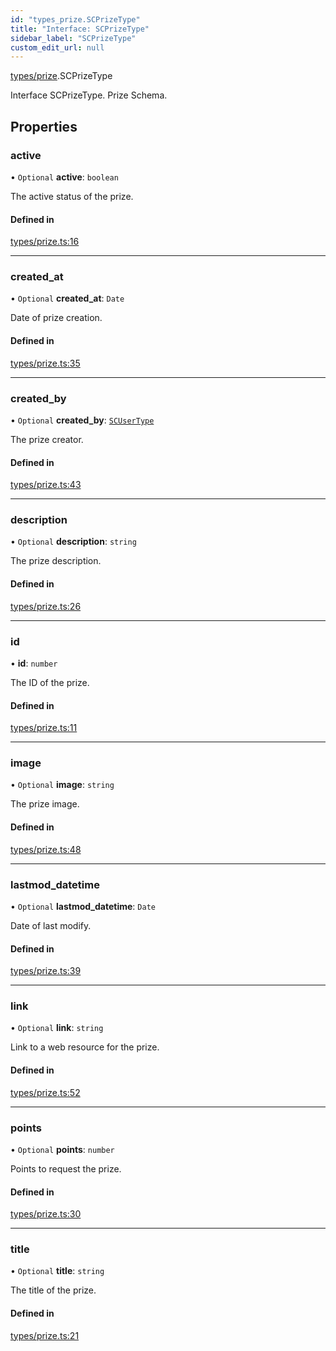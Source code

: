 ```yaml
---
id: "types_prize.SCPrizeType"
title: "Interface: SCPrizeType"
sidebar_label: "SCPrizeType"
custom_edit_url: null
---
```


[types/prize](../modules/types_prize.md).SCPrizeType

Interface SCPrizeType.
Prize Schema.

## Properties

### active

• `Optional` **active**: `boolean`

The active status of the prize.

#### Defined in

[types/prize.ts:16](https://github.com/selfcommunity/community-ui/blob/67100aa/packages/sc-core/src/types/prize.ts#L16)

___

### created\_at

• `Optional` **created\_at**: `Date`

Date of prize creation.

#### Defined in

[types/prize.ts:35](https://github.com/selfcommunity/community-ui/blob/67100aa/packages/sc-core/src/types/prize.ts#L35)

___

### created\_by

• `Optional` **created\_by**: [`SCUserType`](types_user.SCUserType.md)

The prize creator.

#### Defined in

[types/prize.ts:43](https://github.com/selfcommunity/community-ui/blob/67100aa/packages/sc-core/src/types/prize.ts#L43)

___

### description

• `Optional` **description**: `string`

The prize description.

#### Defined in

[types/prize.ts:26](https://github.com/selfcommunity/community-ui/blob/67100aa/packages/sc-core/src/types/prize.ts#L26)

___

### id

• **id**: `number`

The ID of the prize.

#### Defined in

[types/prize.ts:11](https://github.com/selfcommunity/community-ui/blob/67100aa/packages/sc-core/src/types/prize.ts#L11)

___

### image

• `Optional` **image**: `string`

The prize image.

#### Defined in

[types/prize.ts:48](https://github.com/selfcommunity/community-ui/blob/67100aa/packages/sc-core/src/types/prize.ts#L48)

___

### lastmod\_datetime

• `Optional` **lastmod\_datetime**: `Date`

Date of last modify.

#### Defined in

[types/prize.ts:39](https://github.com/selfcommunity/community-ui/blob/67100aa/packages/sc-core/src/types/prize.ts#L39)

___

### link

• `Optional` **link**: `string`

Link to a web resource for the prize.

#### Defined in

[types/prize.ts:52](https://github.com/selfcommunity/community-ui/blob/67100aa/packages/sc-core/src/types/prize.ts#L52)

___

### points

• `Optional` **points**: `number`

Points to request the prize.

#### Defined in

[types/prize.ts:30](https://github.com/selfcommunity/community-ui/blob/67100aa/packages/sc-core/src/types/prize.ts#L30)

___

### title

• `Optional` **title**: `string`

The title of the prize.

#### Defined in

[types/prize.ts:21](https://github.com/selfcommunity/community-ui/blob/67100aa/packages/sc-core/src/types/prize.ts#L21)
